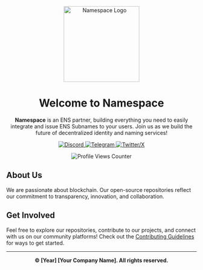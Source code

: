 <!-- README.md -->

<div align="center">
  <!-- Logo -->
  <img src="https://cdn.prod.website-files.com/6528564e1ac583686902345c/65610c38f871dccd3974678f_logo%20png%20horizontal-p-500.png" alt="Namespace Logo" width="200">

  <!-- Title -->
  <h1>Welcome to Namespace</h1>

  <!-- Description -->
  <p>
    <strong>Namespace</strong> is an ENS partner, building everything you need to easily integrate and issue ENS Subnames to your users.
    Join us as we build the future of decentralized identity and naming services!
  </p>

  <!-- Social Links -->
  <p>
    <a href="https://discord.gg/W5pgT3wsnv" target="_blank">
      <img src="https://img.shields.io/badge/Join%20us%20on-Discord-7289DA?logo=discord&logoColor=white" alt="Discord">
    </a>
    <a href="https://t.me/+5FAwyiKOTeswNTIy" target="_blank">
      <img src="https://img.shields.io/badge/Chat%20on-Telegram-2CA5E0?logo=telegram&logoColor=white" alt="Telegram">
    </a>
    <a href="https://x.com/namespace_eth" target="_blank">
      <img src="https://img.shields.io/badge/Follow%20us%20on-Twitter-1DA1F2?logo=twitter&logoColor=white" alt="Twitter/X">
    </a>
  </p>

  <!-- Visitor Counter -->
  <p>
    <img src="https://komarev.com/ghpvc/?thenamespacestyle=flat-square&color=blue" alt="Profile Views Counter">
  </p>
</div>

<!-- Additional Info -->
## About Us

We are passionate about blockchain.
Our open-source repositories reflect our commitment to transparency, innovation, and collaboration.

## Get Involved

Feel free to explore our repositories, contribute to our projects, and connect with us on our community platforms!
Check out the [Contributing Guidelines](CONTRIBUTING.md) for ways to get started.

---

<div align="center">
  <p><strong>© [Year] [Your Company Name]. All rights reserved.</strong></p>
</div>

